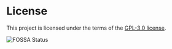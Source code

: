 # License

This project is licensed under the terms of the [GPL-3.0 license](https://www.gnu.org/licenses/gpl-3.0.en.html).

![FOSSA Status](https://upload.wikimedia.org/wikipedia/commons/thumb/9/93/GPLv3_Logo.svg/2880px-GPLv3_Logo.svg.png)
